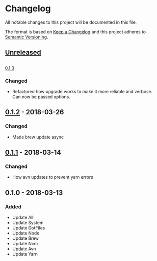 # Changelog
All notable changes to this project will be documented in this file.

The format is based on [Keep a Changelog](http://keepachangelog.com/en/1.0.0/)
and this project adheres to [Semantic Versioning](http://semver.org/spec/v2.0.0.html).

## [Unreleased](https://github.com/ENG618/eng-cli/compare/v0.1.3...HEAD)

##
[0.1.3](https://github.com/ENG618/eng-cli/compare/v0.1.2...v0.1.3)
### Changed
- Refactored how upgrade works to make it more reliable and verbose.  Can now be passed options.

## [0.1.2](https://github.com/ENG618/eng-cli/compare/v0.1.1...v0.1.2) - 2018-03-26
### Changed
- Made brew update async

## [0.1.1](https://github.com/ENG618/eng-cli/compare/v0.1.0...v0.1.1) - 2018-03-14
### Changed
- How avn updates to prevent yarn errors

## 0.1.0 - 2018-03-13
### Added
- Update All
- Update System
- Update DotFiles
- Update Node
- Update Brew
- Update Nvm
- Update Avn
- Update Yarn
